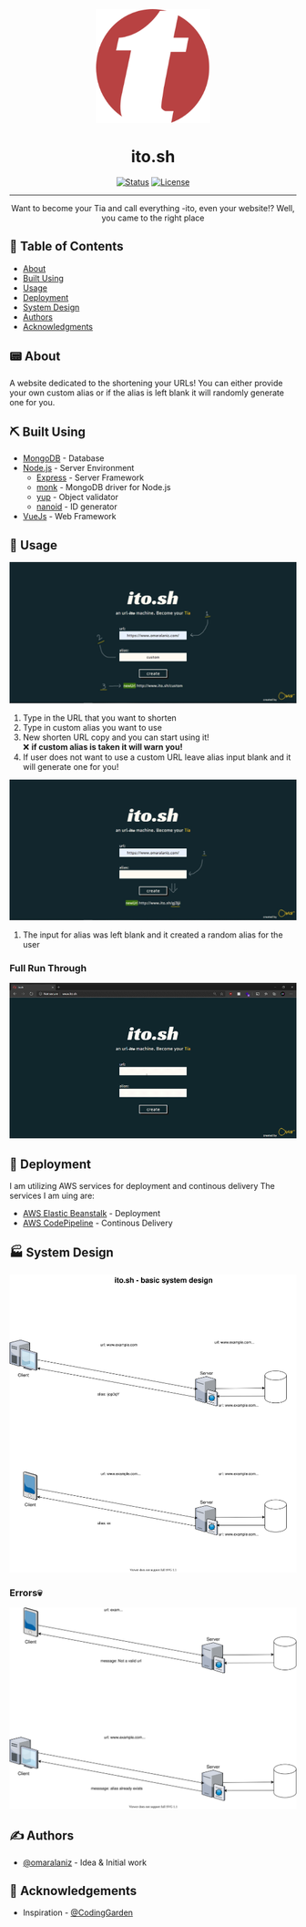 <p align="center">
  <a href="" rel="noopener">
 <img width=200px height=200px src="public/assets/Subtract.svg" alt="Project logo"></a>
</p>

<h1 align="center">ito.sh</h1>

<div align="center">

[![Status](https://img.shields.io/badge/status-active-success.svg)]()
[![License](https://img.shields.io/badge/license-MIT-blue.svg)](/LICENSE)

</div>

---

<p align="center"> Want to become your Tia and call everything -ito, even your website!? Well, you came to the right place
    <br> 
</p>

## 📝 Table of Contents

- [About](#about)
- [Built Using](#built_using)
- [Usage](#usage)
- [Deployment](#deployment)
- [System Design](#system_design)
- [Authors](#authors)
- [Acknowledgments](#acknowledgement)

## 📟 About <a name = "about"></a>

A website dedicated to the shortening your URLs! You can either provide your own custom alias or if the alias is left blank it will randomly generate one for you. 

## ⛏️ Built Using <a name = "built_using"></a>

- [MongoDB](https://www.mongodb.com/) - Database
- [Node.js](https://nodejs.org/en/) - Server Environment
  - [Express](https://expressjs.com/) - Server Framework
  - [monk](https://automattic.github.io/monk/) - MongoDB driver for Node.js
  - [yup](https://github.com/jquense/yup) - Object validator
  - [nanoid](https://github.com/ai/nanoid) - ID generator
- [VueJs](https://vuejs.org/) - Web Framework




## 🔑 Usage <a name="usage"></a>
<img src="public/assets/alias.jpg">

1) Type in the URL that you want to shorten
2) Type in custom alias you want to use
3) New shorten URL copy and you can start using it! <br>
❌ **if custom alias is taken it will warn you!**
4) If user does not want to use a custom URL leave alias input blank and it will generate one for you!

<img src="public/assets/alias_blank.jpg">

1) The input for alias was left blank and it created a random alias for the user


### **Full Run Through**
<img src="public/assets/ito.gif">

## 🚀 Deployment <a name = "deployment"></a>
I am utilizing AWS services for deployment and continous delivery 
The services I am uing are:

- [AWS Elastic Beanstalk](https://aws.amazon.com/elasticbeanstalk/) - Deployment
- [AWS CodePipeline](https://aws.amazon.com/codepipeline/) - Continous Delivery



## 🏭 System Design <a name = "system_design"></a>

<img src="public/assets/SystemDesign.svg">

### **Errors**💀
<img src="public/assets/system2.svg">

## ✍️ Authors <a name = "authors"></a>

- [@omaralaniz](https://github.com/omaralaniz) - Idea & Initial work

## 🎉 Acknowledgements <a name = "acknowledgement"></a>

- Inspiration - [@CodingGarden](https://github.com/w3cj)
